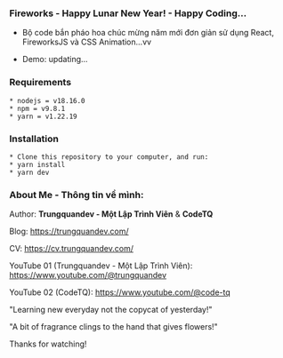 ### Fireworks - Happy Lunar New Year! - Happy Coding...

- Bộ code bắn pháo hoa chúc mừng năm mới đơn giản sử dụng React, FireworksJS và CSS Animation...vv

- Demo: updating...

### Requirements

```
* nodejs = v18.16.0
* npm = v9.8.1
* yarn = v1.22.19
```

### Installation

```
* Clone this repository to your computer, and run:
* yarn install
* yarn dev
```

### About Me - Thông tin về mình:

Author: **Trungquandev - Một Lập Trình Viên** & **CodeTQ**

Blog: https://trungquandev.com/

CV: https://cv.trungquandev.com/

YouTube 01 (Trungquandev - Một Lập Trình Viên): https://www.youtube.com/@trungquandev

YouTube 02 (CodeTQ): https://www.youtube.com/@code-tq

"Learning new everyday not the copycat of yesterday!"

"A bit of fragrance clings to the hand that gives flowers!"

Thanks for watching!
